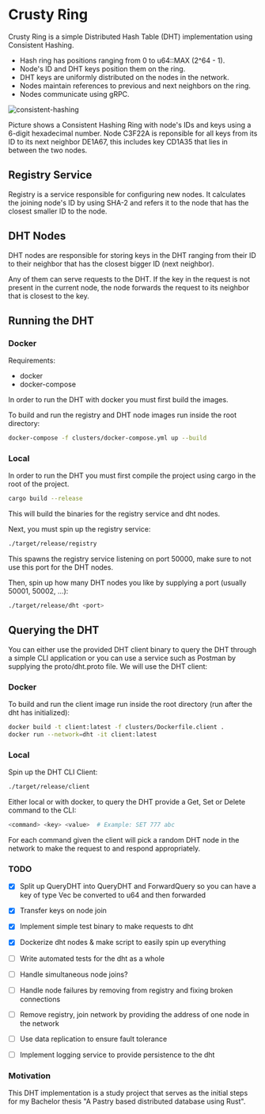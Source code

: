 # Crusty Ring

Crusty Ring is a simple Distributed Hash Table (DHT) implementation using Consistent Hashing.

- Hash ring has positions ranging from 0 to u64::MAX (2^64 - 1).
- Node's ID and DHT keys position them on the ring.
- DHT keys are uniformly distributed on the nodes in the network.
- Nodes maintain references to previous and next neighbors on the ring.
- Nodes communicate using gRPC.

![consistent-hashing](https://github.com/atedesch1/crustyring/assets/64045396/e34039d5-f7e8-474d-bb7e-deebab80f87b)

Picture shows a Consistent Hashing Ring with node's IDs and keys using a 6-digit hexadecimal number. Node C3F22A is reponsible for all keys from its ID to its next neighbor DE1A67, this includes key CD1A35 that lies in between the two nodes.


## Registry Service
Registry is a service responsible for configuring new nodes. It calculates the joining node's ID by using SHA-2 and refers it to the node that has the closest smaller ID to the node. 

## DHT Nodes
DHT nodes are responsible for storing keys in the DHT ranging from their ID to their neighbor that has the closest bigger ID (next neighbor). 

Any of them can serve requests to the DHT. If the key in the request is not present in the current node, the node forwards the request to its neighbor that is closest to the key. 

## Running the DHT

### Docker

Requirements:
- docker
- docker-compose

In order to run the DHT with docker you must first build the images. 

To build and run the registry and DHT node images run inside the root directory:
```bash
docker-compose -f clusters/docker-compose.yml up --build
```

### Local

In order to run the DHT you must first compile the project using cargo in the root of the project.
```bash
cargo build --release
```
This will build the binaries for the registry service and dht nodes.

Next, you must spin up the registry service:
```bash
./target/release/registry
```
This spawns the registry service listening on port 50000, make sure to not use this port for the DHT nodes.

Then, spin up how many DHT nodes you like by supplying a port (usually 50001, 50002, ...):
```bash
./target/release/dht <port>
```

## Querying the DHT

You can either use the provided DHT client binary to query the DHT through a simple CLI application or you can use a service such as Postman by supplying the proto/dht.proto file. We will use the DHT client:

### Docker

To build and run the client image run inside the root directory (run after the dht has initialized):
```bash
docker build -t client:latest -f clusters/Dockerfile.client .
docker run --network=dht -it client:latest
```
### Local

Spin up the DHT CLI Client:
```bash
./target/release/client
```

Either local or with docker, to query the DHT provide a Get, Set or Delete command to the CLI:
```bash
<command> <key> <value>  # Example: SET 777 abc
```
For each command given the client will pick a random DHT node in the network to make the request to and respond appropriately.


### TODO

- [x] Split up QueryDHT into QueryDHT and ForwardQuery so you can have a key of type Vec<u8> be converted to u64 and then forwarded
- [x] Transfer keys on node join
- [x] Implement simple test binary to make requests to dht
- [x] Dockerize dht nodes & make script to easily spin up everything
- [ ] Write automated tests for the dht as a whole
- [ ] Handle simultaneous node joins?
- [ ] Handle node failures by removing from registry and fixing broken connections
- [ ] Remove registry, join network by providing the address of one node in the network
- [ ] Use data replication to ensure fault tolerance
- [ ] Implement logging service to provide persistence to the dht


### Motivation

This DHT implementation is a study project that serves as the initial steps for my Bachelor thesis "A Pastry based distributed database using Rust".
